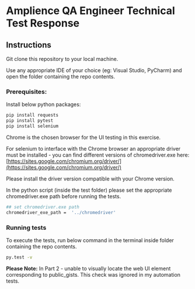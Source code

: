 # Amplience QA Engineer Technical Test Response

## Instructions

Git clone this repository to your local machine. 

Use any appropriate IDE of your choice (eg: Visual Studio, PyCharm) and open the folder containing the repo contents.

### **Prerequisites:**

Install below python packages:

```bash
pip install requests 
pip install pytest 
pip install selenium
```

Chrome is the chosen browser for the UI testing in this exercise. 

For selenium to interface with the Chrome browser an appropriate driver must be installed - you can find different versions of chromedriver.exe here: [https://sites.google.com/chromium.org/driver/](https://sites.google.com/chromium.org/driver/)

Please install the driver version compatible with your Chrome version.

In the python script (inside the test folder) please set the appropriate chromedriver.exe path before running the tests.

```bash
## set chromedriver.exe path
chromedriver_exe_path =  '../chromedriver'
```

### Running tests

To execute the tests, run below command in the terminal inside folder containing the repo contents.

```bash
py.test -v
```

**Please Note:** In Part 2 - unable to visually locate the web UI element corresponding to public_gists. This check was ignored in my automation tests.
